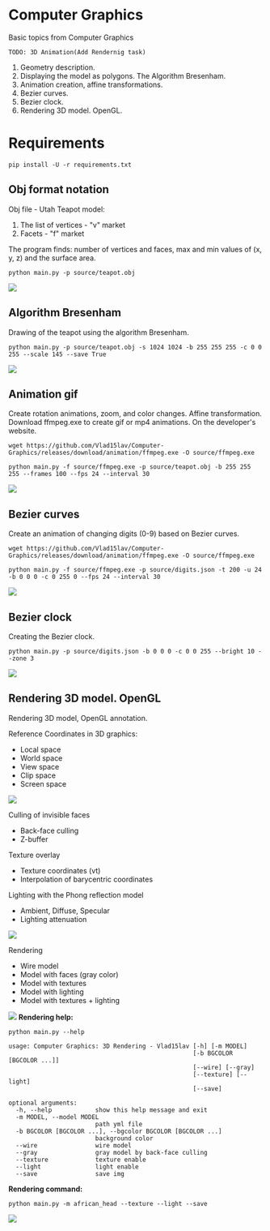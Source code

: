 # Computer Graphics
Basic topics from Computer Graphics

```
TODO: 3D Animation(Add Rendernig task)
```

1. Geometry description.
2. Displaying the model as polygons. The Algorithm Bresenham.
3. Animation creation, affine transformations.
4. Bezier curves.
5. Bezier clock.
6. Rendering 3D model. OpenGL.

# Requirements
```
pip install -U -r requirements.txt
```

## Obj format notation
Obj file - Utah Teapot model:</br>
1. The list of vertices - "v" market
2. Facets - "f" market

The program finds: number of vertices and faces, max and min values of (x, y, z) and the surface area.</br>
```
python main.py -p source/teapot.obj
```
![](/NotationObj/teapot.png)
## Algorithm Bresenham
Drawing of the teapot using the algorithm Bresenham.</br>
```
python main.py -p source/teapot.obj -s 1024 1024 -b 255 255 255 -c 0 0 255 --scale 145 --save True
```
![](/Bresenham/teapot.png)
## Animation gif
Create rotation animations, zoom, and color changes. Affine transformation.
Download ffmpeg.exe to create gif or mp4 animations. On the developer's website.</br>
```
wget https://github.com/Vlad15lav/Computer-Graphics/releases/download/animation/ffmpeg.exe -O source/ffmpeg.exe

python main.py -f source/ffmpeg.exe -p source/teapot.obj -b 255 255 255 --frames 100 --fps 24 --interval 30
```
![](/Animation/teapot_anim.gif)
## Bezier curves
Create an animation of changing digits (0-9) based on Bezier curves.</br>
```
wget https://github.com/Vlad15lav/Computer-Graphics/releases/download/animation/ffmpeg.exe -O source/ffmpeg.exe

python main.py -f source/ffmpeg.exe -p source/digits.json -t 200 -u 24 -b 0 0 0 -c 0 255 0 --fps 24 --interval 30
```
![](/BezierСurve/digits_anim.gif)
## Bezier clock
Creating the Bezier clock.</br>
```
python main.py -p source/digits.json -b 0 0 0 -c 0 0 255 --bright 10 --zone 3
```
![](/Clock/clock_anim.gif)
## Rendering 3D model. OpenGL
Rendering 3D model, OpenGL annotation.

Reference Coordinates in 3D graphics:
- Local space
- World space
- View space
- Clip space
- Screen space

![](/Rendering/images/spaces.png)

Culling of invisible faces
- Back-face culling
- Z-buffer

Texture overlay
- Texture coordinates (vt)
- Interpolation of barycentric coordinates

Lighting with the Phong reflection model
- Ambient, Diffuse, Specular
- Lighting attenuation

![](/Rendering/images/phong.png)

Rendering
- Wire model
- Model with faces (gray color)
- Model with textures
- Model with lighting
- Model with textures + lighting

![](/Rendering/images/images.png)
**Rendering help:**
```
python main.py --help

usage: Computer Graphics: 3D Rendering - Vlad15lav [-h] [-m MODEL]
                                                   [-b BGCOLOR [BGCOLOR ...]]
                                                   [--wire] [--gray]
                                                   [--texture] [--light]
                                                   [--save]

optional arguments:
  -h, --help            show this help message and exit
  -m MODEL, --model MODEL
                        path yml file
  -b BGCOLOR [BGCOLOR ...], --bgcolor BGCOLOR [BGCOLOR ...]
                        background color
  --wire                wire model
  --gray                gray model by back-face culling
  --texture             texture enable
  --light               light enable
  --save                save img
```
**Rendering command:**
```
python main.py -m african_head --texture --light --save
```
![](/Rendering/images/heads.png)
